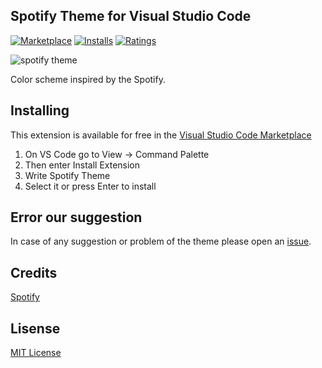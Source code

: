 ## Spotify Theme for Visual Studio Code

[![Marketplace](https://vsmarketplacebadge.apphb.com/version/oguhpereira.spotify-color-theme.svg )](https://marketplace.visualstudio.com/items?itemName=oguhpereira.spotify-color-theme) [![Installs](https://vsmarketplacebadge.apphb.com/installs-short/oguhpereira.spotify-color-theme.svg )](https://marketplace.visualstudio.com/items?itemName=oguhpereira.spotify-color-theme) [![Ratings](https://vsmarketplacebadge.apphb.com/rating-short/oguhpereira.spotify-color-theme.svg )](https://marketplace.visualstudio.com/items?itemName=oguhpereira.spotify-color-theme)

![spotify theme](https://github.com/oguhpereira/vscode-spotify-theme/blob/master/assets/demo.PNG?raw=true)

Color scheme inspired by the Spotify.

## Installing

This extension is available for free in the [Visual Studio Code Marketplace](https://marketplace.visualstudio.com/items?itemName=oguhpereira.spotify-color-theme)

1. On VS Code go to View -> Command Palette
2. Then enter Install Extension
3. Write Spotify Theme
4. Select it or press Enter to install

## Error our suggestion

 In case of any suggestion or problem of the theme please open an [issue](https://github.com/oguhpereira/vscode-spotify-theme/issues).

## Credits

[Spotify](https://www.spotify.com/)

## Lisense

[MIT License](https://github.com/oguhpereira/vscode-spotify-theme/blob/master/LICENSE)
